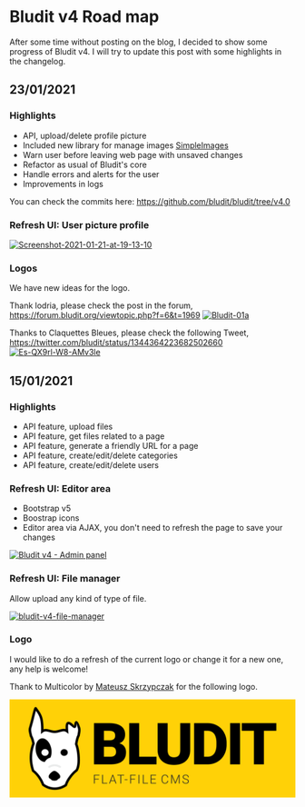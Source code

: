 # Bludit v4 Road map
<!-- date: 2021-01-15 18:00:00 -->

After some time without posting on the blog, I decided to show some progress of Bludit v4. I will try to update this post with some highlights in the changelog.

## 23/01/2021

### Highlights
- API, upload/delete profile picture
- Included new library for manage images [SimpleImages](https://github.com/claviska/SimpleImage)
- Warn user before leaving web page with unsaved changes
- Refactor as usual of Bludit's core
- Handle errors and alerts for the user
- Improvements in logs

You can check the commits here: https://github.com/bludit/bludit/tree/v4.0

### Refresh UI: User picture profile

<a href="https://ibb.co/hfvRwsF"><img src="https://i.ibb.co/JQPRgnj/Screenshot-2021-01-21-at-19-13-10.png" alt="Screenshot-2021-01-21-at-19-13-10" border="0"></a>

### Logos
We have new ideas for the logo.

Thank lodria, please check the post in the forum, https://forum.bludit.org/viewtopic.php?f=6&t=1969
<a href='https://postimg.cc/ZBbw5BHc' target='_blank'><img src='https://i.postimg.cc/ZBbw5BHc/Bludit-01a.png' border='0' alt='Bludit-01a'/></a>

Thanks to Claquettes Bleues, please check the following Tweet, https://twitter.com/bludit/status/1344364223682502660
<a href="https://ibb.co/7R0SF61"><img src="https://i.ibb.co/gPcrCBR/Es-QX9rl-W8-AMv3le.jpg" alt="Es-QX9rl-W8-AMv3le" border="0"></a>

## 15/01/2021

### Highlights
- API feature, upload files
- API feature, get files related to a page
- API feature, generate a friendly URL for a page
- API feature, create/edit/delete categories
- API feature, create/edit/delete users

### Refresh UI: Editor area
- Bootstrap v5
- Boostrap icons
- Editor area via AJAX, you don't need to refresh the page to save your changes

<a href="https://ibb.co/zZjzmXp"><img src="https://i.ibb.co/5LtP1rm/Screenshot-2021-01-15-at-17-48-59.png" alt="Bludit v4 - Admin panel" border="0"></a>

### Refresh UI: File manager
Allow upload any kind of type of file.

<a href="https://ibb.co/sWTpr9S"><img src="https://i.ibb.co/5KQXVhD/bludit-v4-file-manager.png" alt="bludit-v4-file-manager" border="0"></a>

### Logo
I would like to do a refresh of the current logo or change it for a new one, any help is welcome!

Thank to Multicolor by [Mateusz Skrzypczak](https://www.facebook.com/multicolorstargard) for the following logo.

<img src="https://github.com/bludit/logos/raw/master/multicolor/yello.png" alt="alternative-logo-by-mulicolor">
